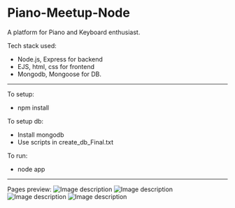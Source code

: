 # Piano-Meetup-Node
A platform for Piano and Keyboard enthusiast.

Tech stack used:
- Node.js, Express for backend
- EJS, html, css for frontend
- Mongodb, Mongoose for DB.

------------------------------------------------------------------------------------------------------------------------------

To setup:
- npm install

To setup db:
- Install mongodb
- Use scripts in create_db_Final.txt

To run:
- node app

------------------------------------------------------------------------------------------------------------------------------

Pages preview:
![Image description](https://github.com/Saurabh7693/Piano-Meetup-Node/blob/Final-Repo/resources/images/pages/1.png)
![Image description](https://github.com/Saurabh7693/Piano-Meetup-Node/blob/Final-Repo/resources/images/pages/2.png)
![Image description](https://github.com/Saurabh7693/Piano-Meetup-Node/blob/Final-Repo/resources/images/pages/3.png)
![Image description](https://github.com/Saurabh7693/Piano-Meetup-Node/blob/Final-Repo/resources/images/pages/4.png)
